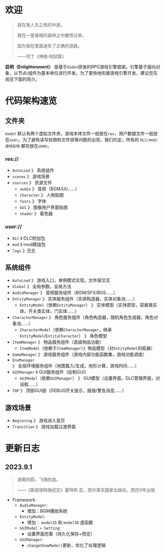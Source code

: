 # 欢迎

> 就在我人生之旅的中途，
> 
> 我在一座昏暗的森林之中醒悟过来，
>
> 因为我在里面迷失了正确的道路。
>
> ——但丁《神曲·地狱篇》


**启明（Enlightenment）** 是基于`Godot`研发的RPG游戏引擎框架。引擎基于面向对象，以节点/组件为基本单位进行开发。为了更快地衔接游戏引擎开发，建议您先阅览下面的简介。

# 代码架构速览

## 文件夹

`Godot` 默认有两个虚拟文件夹，游戏本体文件一般放在`res`，用户数据文件一般放在`user`。为了避免读写权限和文件锁等问题的出现，我们约定，所有的 `DLC/mod/游戏存档` 都存放在user。

### res://

- `AutoLoad` 》 系统组件
- `scenes` 》 游戏场景
- `sources` 》 资源文件
  - `audio` 》 音频（BGM/UI/……）
  - `Character` 》 人物贴图
  - `fonts` 》 字体
  - `GUI` 》 图像用户界面贴图
  - `shader` 》 着色器

### user://

- `DLC` 》 DLC附加包
- `mod` 》 mod模组包
- `logs` 》日志

## 系统组件

- `AutoLoad` 》 游戏入口，单例模式实现，文件层交互
- `Global` 》 全局参数，全局方法
- `AudioManager` 》 音频服务组件（BGM/SFX/BGS……）
- `EntityManager` 》 实体服务组件（实体构造器，实体对象池……）
  - `EntityModel`（依赖`EntityManager`） 》 实体模型（实体原型，容器类实体，开关类实体，门实体……）
- `CharacterManager` 》 角色服务组件（角色构造器，随机角色生成器，角色对象池……）
  - `CharacterModel`（依赖`CharacterManager`，继承`EntityModel`/`EntityCharacter`） 》 角色模型
- `ItemManager` 》 物品服务组件（高级物品功能）
  - `ItemModel`（依赖于`ItemManager`）》物品模型（对`EntityModel`的拓展）
- `GameManager` 》 游戏服务组件（游戏内部功能函数集，游戏功能调度）
- `EnvManager` 》 全局环境服务组件（地图载入/生成，地形计算，游戏时间……）
- `GUIManager` 》 GUI服务组件（绘制GUI）
  - `GUIModel`（依赖`GUIManager`） 》 GUI模型（设置界面，DLC管理界面，对话框……）
- `TOP` 》 顶部GUI层（DEBUG开关提示，报错/警告消息……）

## 游戏场景

- `Beginning` 》 游戏进入首页
- `Transition` 》 游戏加载过渡界面

# 更新日志

## 2023.9.1

> 游离的箭，飞溅的血。
> 
> ——《斯皮瑞特族纪实》霍特布·瓦，西尔莱夫国家出版社，西历0年出版

- Framework
  - `AudioManager`:
    - 增加：BGM播放系统
  - `EntityModel`:
    - 增加： `model2D` 和 `model3D` 虚函数
  - `GUIModel > Setting`:
    - 设置界面完善（持久化保存+预览）
  - `GUIManager`:
    - `changeShowMode()`更新，优化了处理逻辑